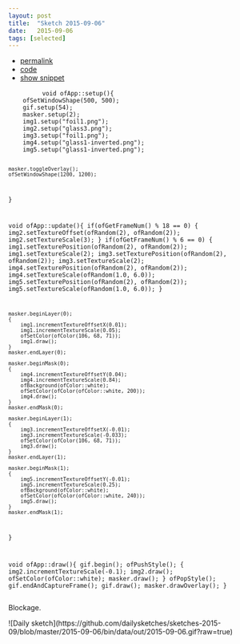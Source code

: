 ```yaml
---
layout: post
title:  "Sketch 2015-09-06"
date:   2015-09-06
tags: [selected]
---
```

<div class="code">
    <ul>
		<li><a href="{% post_url 2015-09-06-sketch %}">permalink</a></li>
		<li><a href="https://github.com/dailysketches/sketches-2015-09/tree/master/2015-09-06">code</a></li>
		<li><a href="#" class="snippet-button">show snippet</a></li>
	</ul>
    <pre class="snippet">
        <code class="cpp">void ofApp::setup(){
    ofSetWindowShape(500, 500);
    gif.setup(54);
    masker.setup(2);
    img1.setup(&quot;foil1.png&quot;);
    img2.setup(&quot;glass3.png&quot;);
    img3.setup(&quot;foil1.png&quot;);
    img4.setup(&quot;glass1-inverted.png&quot;);
    img5.setup(&quot;glass1-inverted.png&quot;);

    masker.toggleOverlay();
    ofSetWindowShape(1200, 1200);
}

void ofApp::update(){
    if(ofGetFrameNum() % 18 == 0) {
        img2.setTextureOffset(ofRandom(2), ofRandom(2));
        img2.setTextureScale(3);
    }
    if(ofGetFrameNum() % 6 == 0) {
        img1.setTexturePosition(ofRandom(2), ofRandom(2));
        img1.setTextureScale(2);
        img3.setTexturePosition(ofRandom(2), ofRandom(2));
        img3.setTextureScale(2);
        img4.setTexturePosition(ofRandom(2), ofRandom(2));
        img4.setTextureScale(ofRandom(1.0, 6.0));
        img5.setTexturePosition(ofRandom(2), ofRandom(2));
        img5.setTextureScale(ofRandom(1.0, 6.0));
    }
    
    masker.beginLayer(0);
    {
        img1.incrementTextureOffsetX(0.01);
        img1.incrementTextureScale(0.05);
        ofSetColor(ofColor(106, 68, 71));
        img1.draw();
    }
    masker.endLayer(0);
    
    masker.beginMask(0);
    {
        img4.incrementTextureOffsetY(0.04);
        img4.incrementTextureScale(0.84);
        ofBackground(ofColor::white);
        ofSetColor(ofColor(ofColor::white, 200));
        img4.draw();
    }
    masker.endMask(0);

    masker.beginLayer(1);
    {
        img3.incrementTextureOffsetX(-0.01);
        img3.incrementTextureScale(-0.033);
        ofSetColor(ofColor(106, 68, 71));
        img3.draw();
    }
    masker.endLayer(1);
    
    masker.beginMask(1);
    {
        img5.incrementTextureOffsetY(-0.01);
        img5.incrementTextureScale(0.25);
        ofBackground(ofColor::white);
        ofSetColor(ofColor(ofColor::white, 240));
        img5.draw();
    }
    masker.endMask(1);
}

void ofApp::draw(){
    gif.begin();
    ofPushStyle();
    {
        img2.incrementTextureScale(-0.1);
        img2.draw();
        ofSetColor(ofColor::white);
        masker.draw();
    }
    ofPopStyle();
    gif.endAndCaptureFrame();
    gif.draw();
    masker.drawOverlay();
}</code>
    </pre>
</div>
<p class="description">Blockage.</p>
![Daily sketch](https://github.com/dailysketches/sketches-2015-09/blob/master/2015-09-06/bin/data/out/2015-09-06.gif?raw=true)
